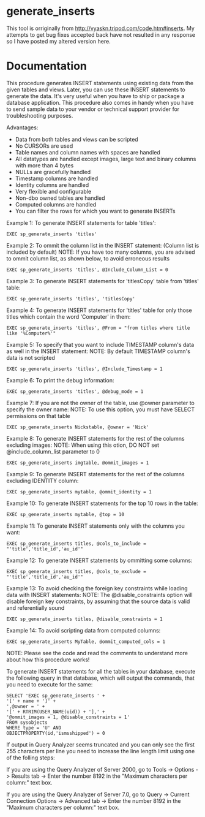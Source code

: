 generate_inserts
================

This tool is orriginally from http://vyaskn.tripod.com/code.htm#inserts. My attempts to get bug fixes accepted back have not resulted in any response so I have posted my altered version here.

Documentation
=============

This procedure generates INSERT statements using existing data from the given tables and views. Later, you can use these INSERT statements to generate the data. It's very useful when you have to ship or package a database application. This procedure also comes in handy when you have to send sample data to your vendor or technical support provider for troubleshooting purposes. 

Advantages:

* Data from both tables and views can be scripted
* No CURSORs are used
* Table names and column names with spaces are handled
* All datatypes are handled except images, large text and binary columns with more than 4 bytes
* NULLs are gracefully handled
* Timestamp columns are handled
* Identity columns are handled
* Very flexible and configurable
* Non-dbo owned tables are handled 
* Computed columns are handled
* You can filter the rows for which you want to generate INSERTs

Example 1:     To generate INSERT statements for table 'titles':

    EXEC sp_generate_inserts 'titles'

Example 2: 	To ommit the column list in the INSERT statement: (Column list is included by default)
NOTE: If you have too many columns, you are advised to ommit column list, as shown below, to avoid erroneous results

    EXEC sp_generate_inserts 'titles', @Include_Column_List = 0

Example 3: 	To generate INSERT statements for 'titlesCopy' table from 'titles' table:

    EXEC sp_generate_inserts 'titles', 'titlesCopy'

Example 4: 	To generate INSERT statements for 'titles' table for only those titles which contain the word 'Computer' in them:

    EXEC sp_generate_inserts 'titles', @From = "from titles where title like '%Computer%'"

Example 5: 	To specify that you want to include TIMESTAMP column's data as well in the INSERT statement:
NOTE: By default TIMESTAMP column's data is not scripted

    EXEC sp_generate_inserts 'titles', @Include_Timestamp = 1

Example 6:  	To print the debug information:

    EXEC sp_generate_inserts 'titles', @debug_mode = 1


Example 7: 	If you are not the owner of the table, use @owner parameter to specify the owner name:
NOTE: To use this option, you must have SELECT permissions on that table

    EXEC sp_generate_inserts Nickstable, @owner = 'Nick'

Example 8: 	To generate INSERT statements for the rest of the columns excluding images:
NOTE: When using this otion, DO NOT set @include_column_list parameter to 0

    EXEC sp_generate_inserts imgtable, @ommit_images = 1

Example 9: 	To generate INSERT statements for the rest of the columns excluding IDENTITY column:

    EXEC sp_generate_inserts mytable, @ommit_identity = 1

Example 10: 	To generate INSERT statements for the top 10 rows in the table:

    EXEC sp_generate_inserts mytable, @top = 10

Example 11: 	To generate INSERT statements only with the columns you want:

    EXEC sp_generate_inserts titles, @cols_to_include = "'title','title_id','au_id'"

Example 12: 	To generate INSERT statements by ommitting some columns:

    EXEC sp_generate_inserts titles, @cols_to_exclude = "'title','title_id','au_id'"

Example 13: 	To avoid checking the foreign key constraints while loading data with INSERT statements:
NOTE: The @disable_constraints option will disable foreign key constraints, by assuming that the source data is valid and referentially sound

    EXEC sp_generate_inserts titles, @disable_constraints = 1

Example 14: 	To avoid scripting data from computed columns:

    EXEC sp_generate_inserts MyTable, @ommit_computed_cols = 1


NOTE: Please see the code and read the comments to understand more about how this procedure works!

To generate INSERT statements for all the tables in your database, execute the following query in that database, which will output the commands, that you need to execute for the same:

    SELECT 'EXEC sp_generate_inserts ' + 
    '[' + name + ']' + 
    ',@owner = ' + 
    '[' + RTRIM(USER_NAME(uid)) + '],' + 
    '@ommit_images = 1, @disable_constraints = 1'
    FROM sysobjects 
    WHERE type = 'U' AND 
    OBJECTPROPERTY(id,'ismsshipped') = 0


If output in Query Analyzer seems truncated and you can only see the first 255 characters per line you need to increase the line length limit using one of the folling steps:

If you are using the Query Analyzer of Server 2000, go to Tools -> Options -> Results tab -> Enter the number 8192 in the "Maximum characters per column:" text box.

If you are using the Query Analyzer of Server 7.0, go to Query -> Current Connection Options -> Advanced tab -> Enter the number 8192 in the "Maximum characters per column:" text box.
